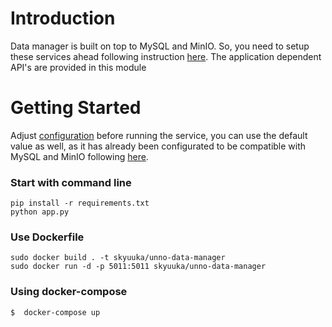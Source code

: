 # Introduction
Data manager is built on top to MySQL and MinIO. So, you need to setup these
services ahead following instruction [here](../..). The application dependent
API's are provided in this module

# Getting Started

Adjust [configuration](configuration/config.py) before running the service, you
can use the default value as well, as it has already been configurated to be
compatible with MySQL and MinIO following [here](../..).

### Start with command line
```
pip install -r requirements.txt
python app.py
```

### Use Dockerfile
```
sudo docker build . -t skyuuka/unno-data-manager
sudo docker run -d -p 5011:5011 skyuuka/unno-data-manager
```

### Using docker-compose
```bash
$  docker-compose up
```

